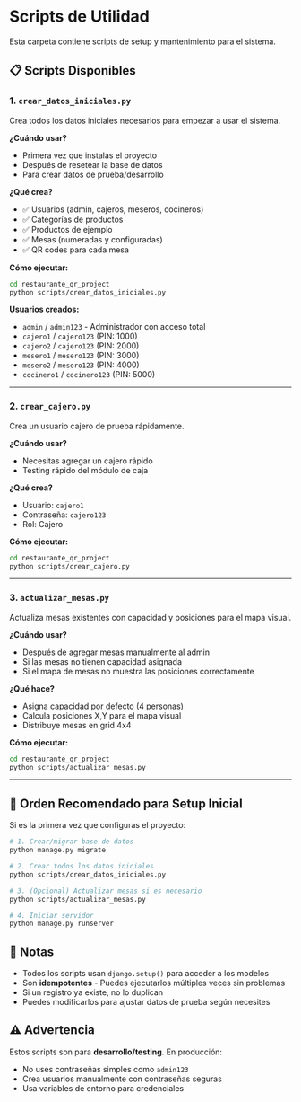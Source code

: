 # Scripts de Utilidad

Esta carpeta contiene scripts de setup y mantenimiento para el sistema.

## 📋 Scripts Disponibles

### 1. `crear_datos_iniciales.py`

Crea todos los datos iniciales necesarios para empezar a usar el sistema.

**¿Cuándo usar?**
- Primera vez que instalas el proyecto
- Después de resetear la base de datos
- Para crear datos de prueba/desarrollo

**¿Qué crea?**
- ✅ Usuarios (admin, cajeros, meseros, cocineros)
- ✅ Categorías de productos
- ✅ Productos de ejemplo
- ✅ Mesas (numeradas y configuradas)
- ✅ QR codes para cada mesa

**Cómo ejecutar:**
```bash
cd restaurante_qr_project
python scripts/crear_datos_iniciales.py
```

**Usuarios creados:**
- `admin` / `admin123` - Administrador con acceso total
- `cajero1` / `cajero123` (PIN: 1000)
- `cajero2` / `cajero123` (PIN: 2000)
- `mesero1` / `mesero123` (PIN: 3000)
- `mesero2` / `mesero123` (PIN: 4000)
- `cocinero1` / `cocinero123` (PIN: 5000)

---

### 2. `crear_cajero.py`

Crea un usuario cajero de prueba rápidamente.

**¿Cuándo usar?**
- Necesitas agregar un cajero rápido
- Testing rápido del módulo de caja

**¿Qué crea?**
- Usuario: `cajero1`
- Contraseña: `cajero123`
- Rol: Cajero

**Cómo ejecutar:**
```bash
cd restaurante_qr_project
python scripts/crear_cajero.py
```

---

### 3. `actualizar_mesas.py`

Actualiza mesas existentes con capacidad y posiciones para el mapa visual.

**¿Cuándo usar?**
- Después de agregar mesas manualmente al admin
- Si las mesas no tienen capacidad asignada
- Si el mapa de mesas no muestra las posiciones correctamente

**¿Qué hace?**
- Asigna capacidad por defecto (4 personas)
- Calcula posiciones X,Y para el mapa visual
- Distribuye mesas en grid 4x4

**Cómo ejecutar:**
```bash
cd restaurante_qr_project
python scripts/actualizar_mesas.py
```

---

## 🚀 Orden Recomendado para Setup Inicial

Si es la primera vez que configuras el proyecto:

```bash
# 1. Crear/migrar base de datos
python manage.py migrate

# 2. Crear todos los datos iniciales
python scripts/crear_datos_iniciales.py

# 3. (Opcional) Actualizar mesas si es necesario
python scripts/actualizar_mesas.py

# 4. Iniciar servidor
python manage.py runserver
```

## 📝 Notas

- Todos los scripts usan `django.setup()` para acceder a los modelos
- Son **idempotentes** - Puedes ejecutarlos múltiples veces sin problemas
- Si un registro ya existe, no lo duplican
- Puedes modificarlos para ajustar datos de prueba según necesites

## ⚠️ Advertencia

Estos scripts son para **desarrollo/testing**. En producción:
- No uses contraseñas simples como `admin123`
- Crea usuarios manualmente con contraseñas seguras
- Usa variables de entorno para credenciales
